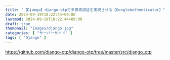 ```yaml
---
title: "【Django】django-otpで多要素認証を実現させる【GoogleAuthenticator】"
date: 2024-09-19T18:22:44+09:00
lastmod: 2024-09-19T18:22:44+09:00
draft: true
thumbnail: "images/django.jpg"
categories: [ "サーバーサイド" ]
tags: [ "Django" ]
---
```




https://github.com/django-otp/django-otp/tree/master/src/django_otp




